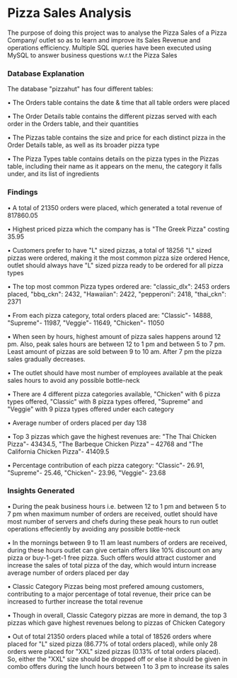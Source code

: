 # Pizza Sales Analysis
The purpose of doing this project was to analyse the Pizza Sales of a Pizza Company/ outlet
so as to learn and improve its Sales Revenue and operations efficiency.
Multiple SQL queries have been executed using MySQL to answer business questions 
w.r.t the Pizza Sales

### Database Explanation
The database "pizzahut" has four different tables:

• The Orders table contains the date & time that all table orders were placed

• The Order Details table contains the different pizzas served with each order in the Orders table, and their quantities

• The Pizzas table contains the size and price for each distinct pizza in the Order Details table, as well as its broader pizza type

• The Pizza Types table contains details on the pizza types in the Pizzas table, including their name as it appears on the menu, the category it falls under, and its list of ingredients

### Findings

•	A total of 21350 orders were placed, which generated a total revenue of 817860.05

•	Highest priced pizza which the company has is "The Greek Pizza" costing 35.95

•	Customers prefer to have "L" sized pizzas, a total of 18256 "L" sized pizzas were ordered, making it the most common pizza size ordered
  Hence, outlet should always have "L" sized pizza ready to be ordered for all pizza types

•	The top most common Pizza types ordered are: "classic_dlx": 2453 orders placed, "bbq_ckn": 2432, "Hawaiian": 2422, "pepperoni": 2418, "thai_ckn": 2371

•	From each pizza category, total orders placed are: "Classic"- 14888, "Supreme"- 11987, "Veggie"- 11649, "Chicken"- 11050

•	When seen by hours, highest amount of pizza sales happens around 12 pm. Also, peak sales hours are between 12 to 1 pm and between 5 to 7 pm. 
  Least amount of pizzas are sold between 9 to 10 am. After 7 pm the pizza sales gradually decreases.

•	The outlet should have most number of employees available at the peak sales hours to avoid any possible bottle-neck

•	There are 4 different pizza categories available, "Chicken" with 6 pizza types offered, "Classic" with 8 pizza types offered, 
  "Supreme" and "Veggie" with 9 pizza types offered under each category

•	Average number of orders placed per day 138

•	Top 3 pizzas which gave the highest revenues are: "The Thai Chicken Pizza"- 43434.5, "The Barbeque Chicken Pizza" – 42768 and 
  "The California Chicken Pizza"- 41409.5

•	Percentage contribution of each pizza category: "Classic"- 26.91, "Supreme"- 25.46, "Chicken"- 23.96, "Veggie"- 23.68

### Insights Generated
•	During the peak business hours i.e. between 12 to 1 pm and between 5 to 7 pm when maximum number of orders are received,
  outlet should have most number of servers and chefs during these peak hours to run outlet operations effeciently by avoiding any possible bottle-neck
  
•	In the mornings between 9 to 11 am least numbers of orders are received, during these hours outlet can give certain offers like 10% discount on any pizza
  or buy-1-get-1 free pizza. Such offers would attract customer and increase the sales of total pizza of the day, 
  which would inturn increase average number of orders placed  per day
  
•	Classic Category Pizzas being most prefered amoung customers, contributing to a major percentage of total revenue, 
  their price can be increased to further increase the total revenue
  
•	Though in overall, Classic Category pizzas are more in demand, the top 3 pizzas which gave highest revenues belong to pizzas of Chicken Category

• Out of total 21350 orders placed while a total of 18526 orders where placed for "L" sized pizza (86.77% of total orders placed), 
  while only 28 orders were placed for "XXL" sized pizzas (0.13% of total orders placed). So, either the "XXL" size should be dropped off 
  or else it should be given in combo offers during the lunch hours between 1 to 3 pm to increase its sales
